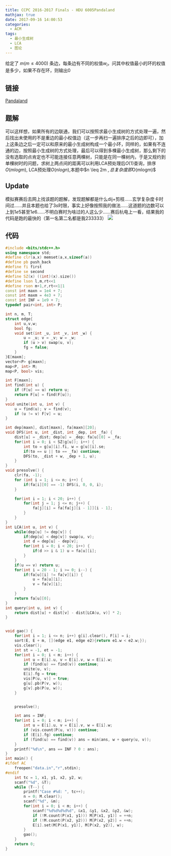 ```yaml
---
title: CCPC 2016-2017 Finals - HDU 6005Pandaland
mathjax: true
date: 2017-09-16 14:00:53
categories:
  - ACM
tags:
  - 最小生成树
  - LCA
  - 图论
---
```


给定了 $m(m \leq 4000)$ 条边，每条边有不同的权值$w_{i}$，问其中权值最小的环的权值是多少，如果不存在环，则输出0

<!--more-->

## 链接
[Pandaland](http://acm.hdu.edu.cn/showproblem.php?pid=6005)

## 题解
可以这样想，如果所有的边联通，我们可以按照求最小生成树的方式处理一遍，然后找出未使用的不是重边的最小权值边（这一步再扫一遍排序之后的边即可），加上这条边之后一定可以和原来的最小生成树构成一个最小环，同样的，如果有不连通的边，按照最小生成树的方式处理，最后可以得到多棵最小生成树，那么剩下的没有选取的点肯定也不可能连接任意两棵树，只能是在同一棵树内，于是又规约到单棵树时的问题，求树上两点间的距离可以利用LCA预处理后$O(1)$查询，排序$O(mlogm)$, LCA预处理$O(nlogn)$,本题中$n \leq 2m $, 总复杂度即$O(mlogm)$

## Update
模拟赛赛后去网上找该题的题解，发现题解都是什么dij+剪枝……玄学复杂度卡时间过……并且本题也给了$3s$时限，事实上好像按照我的做法……这道题的边数可以上到$1e5$甚至$1e6$……不明白赛时为啥过的人这么少……赛后杭电上一看，结果我的代码是跑的最快的（第一名第二名都是我233333）
![](http://ow2gecrwu.bkt.clouddn.com/Screenshot%20from%202017-09-16%2014-13-12.png)

## 代码

```cpp
#include <bits/stdc++.h>
using namespace std;
#define clr(a,x) memset(a,x,sizeof(a))
#define pb push_back
#define fi first
#define se second
#define SZ(x) ((int)(x).size())
#define lson l,m,rt<<1
#define rson m+1,r,rt<<1|1
const int maxn = 1e4 + 7;
const int maxm = 4e3 + 7;
const int INF = 1e9 + 7;
typedef pair<int, int> P;

int n, m, T;
struct edge{
    int u,v,w;
    bool fg;
    void set(int _u, int _v, int _w) {
        u = _u; v = _v; w = _w;
        if (u > v) swap(u, v);
        fg = false;
    }
}E[maxm];
vector<P> g[maxn];
map<P, int> M;
map<P, bool> vis;

int F[maxn];
int find(int u) {
    if (F[u] == u) return u;
    return F[u] = find(F[u]);
}
void unite(int u, int v) {
    u = find(u); v = find(v);
    if (u != v) F[v] = u;
}

int dep[maxn], dist[maxn], fa[maxn][20];
void DFS(int u, int _dist, int _dep, int _fa) {
    dist[u] = _dist; dep[u] = _dep; fa[u][0] = _fa;
    for(int i = 0; i < SZ(g[u]); i++) {
        int to = g[u][i].fi, w = g[u][i].se;
        if(to == u || to == _fa) continue;
        DFS(to, _dist + w, _dep + 1, u);
    }
}
void presolve() {
    clr(fa, -1);
    for (int i = 1; i <= n; i++) {
        if(fa[i][0] == -1) DFS(i, 0, 0, i);
    }

    for(int i = 1; i < 20; i++) {
        for(int j = 1; j <= n; j++) {
            fa[j][i] = fa[fa[j][i - 1]][i - 1];
        }
    }
}
int LCA(int u, int v) {
    while(dep[u] != dep[v]) {
        if(dep[u] < dep[v]) swap(u, v);
        int d = dep[u] - dep[v];
        for(int i = 0; i < 20; i++) {
            if(d >> i & 1) u = fa[u][i];
        }
    }
    if(u == v) return u;
    for(int i = 20 - 1; i >= 0; i--) {
        if(fa[u][i] != fa[v][i]) {
            u = fa[u][i];
            v = fa[v][i];
        }
    }
    return fa[u][0];
}
int query(int u, int v) {
    return dist[u] + dist[v] - dist[LCA(u, v)] * 2;
}


void gao() {
    for(int i = 1; i <= n; i++) g[i].clear(), F[i] = i;
    sort(E, E + m, [](edge e1, edge e2){return e1.w < e2.w;});
    vis.clear();
    int st = -1, et = -1;
    for(int i = 0; i < m; i++) {
        int u = E[i].u, v = E[i].v, w = E[i].w;
        if (find(u) == find(v)) continue;
        unite(u, v);
        E[i].fg = true;
        vis[P(u, v)] = true;
        g[u].pb(P(v, w));
        g[v].pb(P(u, w));
    }


    presolve();

    int ans = INF;
    for(int i = 0; i < m; i++) {
        int u = E[i].u, v = E[i].v, w = E[i].w;
        if (vis.count(P(u, v))) continue;
        if (E[i].fg) continue;
        if (find(u) == find(v)) ans = min(ans, w + query(u, v));
    }
    printf("%d\n", ans == INF ? 0 : ans);
}
int main() {
#ifdef AC
    freopen("data.in","r",stdin);
#endif
    int tc = 1, x1, y1, x2, y2, w;
    scanf("%d", &T);
    while (T--) {
        printf("Case #%d: ", tc++);
        n = 0; M.clear();
        scanf("%d", &m);
        for(int i = 0; i < m; i++) {
            scanf("%d%d%d%d%d", &x1, &y1, &x2, &y2, &w);
            if (!M.count(P(x1, y1))) M[P(x1, y1)] = ++n;
            if (!M.count(P(x2, y2))) M[P(x2, y2)] = ++n;
            E[i].set(M[P(x1, y1)], M[P(x2, y2)], w);
        }
        gao();
    }
    return 0;
}
```
